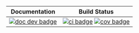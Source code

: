 | **Documentation** | **Build Status** |
|:-----------------:|:----------------:|
| [![doc dev badge](https://img.shields.io/badge/docs-dev-blue.svg)](https://github.com/X-Y-Zhou/test_documents/tree/main/docs) | [![ci badge](https://github.com/xiaomingfu2013/DelaySSAToolkit.jl/actions/workflows/CI.yml/badge.svg?branch=main)](https://github.com/xiaomingfu2013/DelaySSAToolkit.jl/actions/workflows/CI.yml?query=branch%3Amain) [![cov badge](https://codecov.io/gh/xiaomingfu2013/DelaySSAToolkit.jl/branch/main/graph/badge.svg)](https://codecov.io/gh/xiaomingfu2013/DelaySSAToolkit.jl) |
